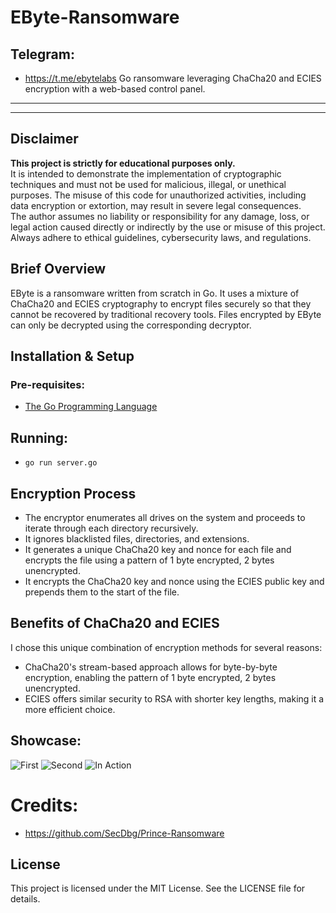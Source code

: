 # EByte-Ransomware
## Telegram:
- https://t.me/ebytelabs
Go ransomware leveraging ChaCha20 and ECIES encryption with a web-based control panel.

---
---

## Disclaimer
**This project is strictly for educational purposes only.**  
It is intended to demonstrate the implementation of cryptographic techniques and must not be used for malicious, illegal, or unethical purposes. The misuse of this code for unauthorized activities, including data encryption or extortion, may result in severe legal consequences.  
The author assumes no liability or responsibility for any damage, loss, or legal action caused directly or indirectly by the use or misuse of this project. Always adhere to ethical guidelines, cybersecurity laws, and regulations.

## Brief Overview
EByte is a ransomware written from scratch in Go. It uses a mixture of ChaCha20 and ECIES cryptography to encrypt files securely so that they cannot be recovered by traditional recovery tools. Files encrypted by EByte can only be decrypted using the corresponding decryptor.

## Installation & Setup
### Pre-requisites:
- [The Go Programming Language](https://go.dev)

## Running:
- ```go run server.go```

## Encryption Process
- The encryptor enumerates all drives on the system and proceeds to iterate through each directory recursively.
- It ignores blacklisted files, directories, and extensions.
- It generates a unique ChaCha20 key and nonce for each file and encrypts the file using a pattern of 1 byte encrypted, 2 bytes unencrypted.
- It encrypts the ChaCha20 key and nonce using the ECIES public key and prepends them to the start of the file.

## Benefits of ChaCha20 and ECIES
I chose this unique combination of encryption methods for several reasons:
- ChaCha20's stream-based approach allows for byte-by-byte encryption, enabling the pattern of 1 byte encrypted, 2 bytes unencrypted.
- ECIES offers similar security to RSA with shorter key lengths, making it a more efficient choice.

## Showcase:
![First](https://github.com/user-attachments/assets/7c742129-81c1-45c4-9044-6da7583091e7)
![Second](https://github.com/user-attachments/assets/4e227eae-7a61-4a05-9914-4276ad68027e)
![In Action](https://github.com/user-attachments/assets/6b50e00d-9160-462e-b16a-5876536248ee)

# Credits:
- https://github.com/SecDbg/Prince-Ransomware


## License
This project is licensed under the MIT License. See the LICENSE file for details.
